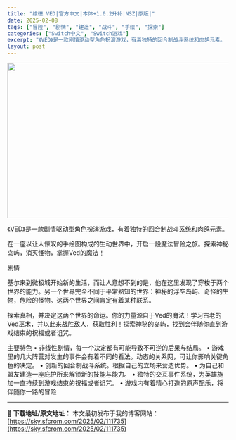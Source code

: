 ```yaml
---
title: "维德 VED|官方中文|本体+1.0.2升补|NSZ|原版|"
date: 2025-02-08
tags: ["冒险", "剧情", "建造", "战斗", "手绘", "探索"]
categories: ["Switch中文", "Switch游戏"]
excerpt: "《VED》是一款剧情驱动型角色扮演游戏，有着独特的回合制战斗系统和肉鸽元素。 在一座以让人惊叹的手绘图构成的生动世界中，开启一段魔法冒险之旅。探索神秘岛屿，消灭怪物，掌握Ved的魔法！ 剧情 基尔来到微极城开始新的生活，而让人意想不到的是，他在这里发现了穿梭于两个世界的能力。另一个世界完全不同于平常&hellip;"
layout: post
---
```


<img class="aligncenter size-full wp-image-111725" src="https://sky.sfcrom.com/wp-content/uploads/2025/02/2025020806394254.webp" alt="" width="616" height="353" />

《VED》是一款剧情驱动型角色扮演游戏，有着独特的回合制战斗系统和肉鸽元素。

在一座以让人惊叹的手绘图构成的生动世界中，开启一段魔法冒险之旅。探索神秘岛屿，消灭怪物，掌握Ved的魔法！

剧情

基尔来到微极城开始新的生活，而让人意想不到的是，他在这里发现了穿梭于两个世界的能力。另一个世界完全不同于平常熟知的世界：神秘的浮空岛屿、奇怪的生物，危险的怪物。这两个世界之间肯定有着某种联系。

探索真相，并决定这两个世界的命运。你的力量源自于Ved的魔法！学习古老的Ved巫术，并以此来战胜敌人，获取胜利！探索神秘的岛屿，找到会伴随你直到游戏结束的祝福或者诅咒。

主要特色
• 非线性剧情，每一个决定都有可能导致不可逆的后果与结局。
• 游戏里的几大阵营对发生的事件会有着不同的看法。动态的关系网，可让你影响关键角色的决定。
• 创新的回合制战斗系统。根据自己的立场来营造优势。
• 为自己和盟友建造一座庇护所来解锁新的技能与能力。
• 独特的交互事件系统，为英雄施加一直持续到游戏结束的祝福或者诅咒。
• 游戏内有着精心打造的原声配乐，将伴随你一路的冒险

---
📖 **下载地址/原文地址：** 本文最初发布于我的博客网站：[https://sky.sfcrom.com/2025/02/111735](https://sky.sfcrom.com/2025/02/111735)

